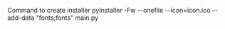 Command to create installer
    pyinstaller -Fw --onefile --icon=icon.ico --add-data "fonts;fonts" main.py